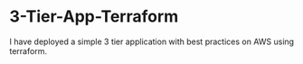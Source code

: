 # 3-Tier-App-Terraform
I have deployed a simple 3 tier application with best practices on AWS using terraform.
